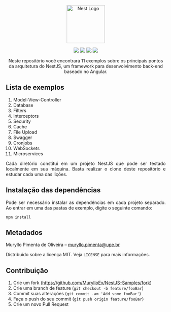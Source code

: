<p align="center">
  <a href="http://nestjs.com/" target="blank"><img src="https://nestjs.com/img/logo-small.svg" width="120" alt="Nest Logo" /></a>
</p>
<p align="center">
  <img src="https://badgen.net/badge/license/MIT/blue?icon=label"/>
  <img src="https://badgen.net/badge/database/SQLite/yellow?icon=label"/>
  <img src="https://badgen.net/badge/backend/NestJS/red?icon=label"/>
  <img src="https://badgen.net/badge/author/MurylloEx/red?icon=label"/>
</p>
<p align="center">
  Neste repositório você encontrará 11 exemplos sobre os principais pontos da arquitetura do NestJS, um framework para desenvolvimento back-end baseado no Angular.
</p>

## Lista de exemplos

1. Model-View-Controller
2. Database
3. Filters
4. Interceptors
5. Security
6. Cache
7. File Upload
8. Swagger
9. Cronjobs
10. WebSockets
11. Microservices

<p align="justify">
  Cada diretório constitui em um projeto NestJS que pode ser testado localmente em sua máquina. Basta realizar o clone deste repositório e estudar cada uma das lições.
</p>

## Instalação das dependências
<p align="justify">
  Pode ser necessário instalar as dependências em cada projeto separado. Ao entrar em uma das pastas de exemplo, digite o seguinte comando:
</p>

```
npm install
```

## Metadados

Muryllo Pimenta de Oliveira – muryllo.pimenta@upe.br

Distribuído sobre a licença MIT. Veja ``LICENSE`` para mais informações.

## Contribuição

1. Crie um fork (<https://github.com/MurylloEx/NestJS-Samples/fork>)
2. Crie uma branch de feature (`git checkout -b feature/fooBar`)
3. Commit suas alterações (`git commit -am 'Add some fooBar'`)
4. Faça o push do seu commit (`git push origin feature/fooBar`)
5. Crie um novo Pull Request
